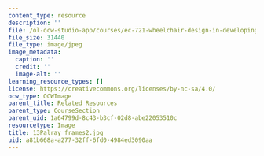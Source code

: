 ```yaml
---
content_type: resource
description: ''
file: /ol-ocw-studio-app/courses/ec-721-wheelchair-design-in-developing-countries-spring-2009/a81b668aa27732ff6fd04984ed3090aa_13Palray_frames2.jpg
file_size: 31440
file_type: image/jpeg
image_metadata:
  caption: ''
  credit: ''
  image-alt: ''
learning_resource_types: []
license: https://creativecommons.org/licenses/by-nc-sa/4.0/
ocw_type: OCWImage
parent_title: Related Resources
parent_type: CourseSection
parent_uid: 1a64799d-8c43-b3cf-02d8-abe22053510c
resourcetype: Image
title: 13Palray_frames2.jpg
uid: a81b668a-a277-32ff-6fd0-4984ed3090aa
---
```

